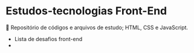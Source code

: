 # Estudos-tecnologias Front-End

<p>🔹 Repositório de códigos e arquivos de estudo; HTML, CSS e JavaScript.</p>

<ul>
  <li>Lista de desafios front-end</li>
  <li><a href="https://www.frontendmentor.io/"</a></li>
</ul>


